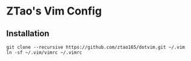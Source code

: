 # ZTao's Vim Config
## Installation
    git clone --recursive https://github.com/ztao165/dotvim.git ~/.vim
    ln -sf ~/.vim/vimrc ~/.vimrc
